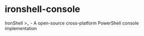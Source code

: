 ironshell-console
=================

IronShell >_ - A open-source cross-platform PowerShell console implementation
